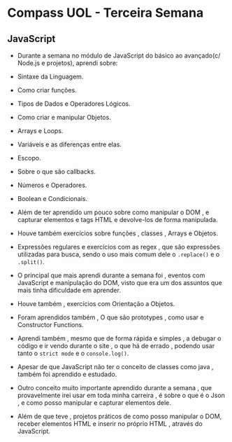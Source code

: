 # Compass UOL - Terceira Semana


## JavaScript

- Durante a semana no módulo de JavaScript do básico ao avançado(c/ Node.js e projetos), aprendi sobre: 

- Sintaxe da Linguagem.
- Como criar funções.
- Tipos de Dados e Operadores Lógicos.
- Como criar e manipular Objetos.
- Arrays e Loops.
- Variáveis e as diferenças entre elas.
- Escopo.
- Sobre o que são callbacks.
- Números e Operadores.
- Boolean e Condicionais.
- Além de ter aprendido um pouco sobre como manipular o DOM , e capturar elementos e tags HTML e devolve-los de forma manipulada.
- Houve também exercícios sobre funções , classes , Arrays e Objetos.
- Expressões regulares e exercícios com as regex , que são expressões utilizadas para busca, sendo o uso mais comum dele o `.replace()` e o `.split()`.
- O principal que mais aprendi durante a semana foi , eventos com JavaScript e manipulação do DOM, visto que era um dos assuntos que mais tinha dificuldade em aprender.
- Houve também , exercícios com Orientação a Objetos.
- Foram aprendidos também , O que são prototypes , como usar e Constructor Functions.
- Aprendi também , mesmo que de forma rápida e simples , a debugar o código e ir vendo durante o site , o que há de errado , podendo usar tanto o `strict mode` e o `console.log()`.
- Apesar de que JavaScript não ter o conceito de classes como java , também foi aprendido e estudado.
- Outro conceito muito importante aprendido durante a semana , que provavelmente irei usar em toda minha carreira , é sobre o que é o Json , e como posso manipular e capturar elementos dele.
- Além de que teve , projetos práticos de como posso manipular o DOM, receber elementos HTML e inserir no próprio HTML , através do JavaScript.


